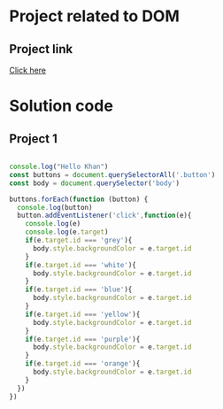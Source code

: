 # Project related to DOM

## Project link
[Click here](https://stackblitz.com/edit/dom-project-chaiaurcode?file=index.html)

# Solution code

## Project 1 

```javascript

console.log("Hello Khan")
const buttons = document.querySelectorAll('.button')
const body = document.querySelector('body')

buttons.forEach(function (button) {
  console.log(button)
  button.addEventListener('click',function(e){
    console.log(e)
    console.log(e.target)
    if(e.target.id === 'grey'){
      body.style.backgroundColor = e.target.id
    }
    if(e.target.id === 'white'){
      body.style.backgroundColor = e.target.id
    }
    if(e.target.id === 'blue'){
      body.style.backgroundColor = e.target.id
    }
    if(e.target.id === 'yellow'){
      body.style.backgroundColor = e.target.id
    }
    if(e.target.id === 'purple'){
      body.style.backgroundColor = e.target.id
    }
    if(e.target.id === 'orange'){
      body.style.backgroundColor = e.target.id
    }
  })
})

```